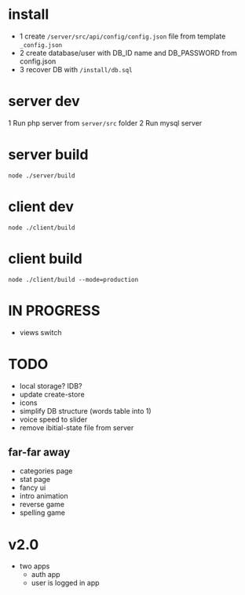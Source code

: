 # install
* 1 create `/server/src/api/config/config.json` file from template `_config.json`
* 2 create database/user with DB_ID name and DB_PASSWORD from config.json
* 3 recover DB with `/install/db.sql`

# server dev
1 Run php server from `server/src` folder
2 Run mysql server

# server build
`node ./server/build`

# client dev
`node ./client/build`

# client build
`node ./client/build --mode=production`

# IN PROGRESS
* views switch

# TODO
* local storage? IDB?
* update create-store
* icons
* simplify DB structure (words table into 1)
* voice speed to slider
* remove ibitial-state file from server

## far-far away
* categories page
* stat page
* fancy ui
* intro animation
* reverse game
* spelling game

# v2.0
* two apps
  * auth app
  * user is logged in app
